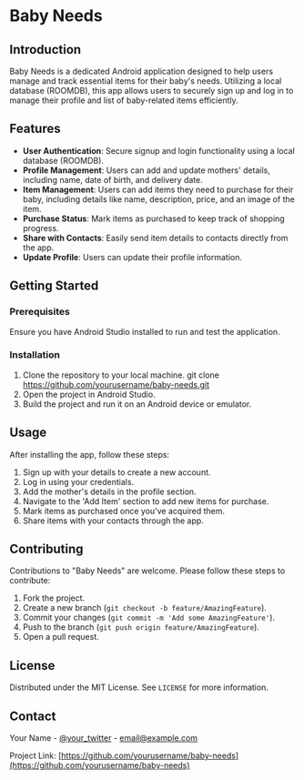 # Baby Needs

## Introduction
Baby Needs is a dedicated Android application designed to help users manage and track essential items for their baby's needs. Utilizing a local database (ROOMDB), this app allows users to securely sign up and log in to manage their profile and list of baby-related items efficiently.

## Features

- **User Authentication**: Secure signup and login functionality using a local database (ROOMDB).
- **Profile Management**: Users can add and update mothers' details, including name, date of birth, and delivery date.
- **Item Management**: Users can add items they need to purchase for their baby, including details like name, description, price, and an image of the item.
- **Purchase Status**: Mark items as purchased to keep track of shopping progress.
- **Share with Contacts**: Easily send item details to contacts directly from the app.
- **Update Profile**: Users can update their profile information.

## Getting Started

### Prerequisites
Ensure you have Android Studio installed to run and test the application.

### Installation
1. Clone the repository to your local machine.
   git clone https://github.com/yourusername/baby-needs.git
2. Open the project in Android Studio.
3. Build the project and run it on an Android device or emulator.

## Usage
After installing the app, follow these steps:
1. Sign up with your details to create a new account.
2. Log in using your credentials.
3. Add the mother's details in the profile section.
4. Navigate to the 'Add Item' section to add new items for purchase.
5. Mark items as purchased once you've acquired them.
6. Share items with your contacts through the app.

## Contributing
Contributions to "Baby Needs" are welcome. Please follow these steps to contribute:
1. Fork the project.
2. Create a new branch (`git checkout -b feature/AmazingFeature`).
3. Commit your changes (`git commit -m 'Add some AmazingFeature'`).
4. Push to the branch (`git push origin feature/AmazingFeature`).
5. Open a pull request.

## License
Distributed under the MIT License. See `LICENSE` for more information.

## Contact
Your Name - [@your_twitter](https://twitter.com/your_twitter) - email@example.com

Project Link: [https://github.com/yourusername/baby-needs](https://github.com/yourusername/baby-needs)

